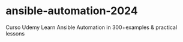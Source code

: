 # ansible-automation-2024
Curso Udemy Learn Ansible Automation in 300+examples &amp; practical lessons
